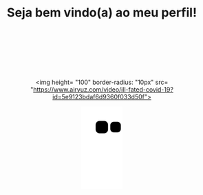 <div align="center">
   <h1> Seja bem vindo(a) ao meu perfil!</h1>
  <img height= "100" border-radius: "10px"src="https://media3.giphy.com/media/2dmiD02aM9zX3Gw2oS/giphy.gif?cid=ecf05e47rigi5ru5fu8rghb704oorxmphoxtiwa0m2wrg975&rid=giphy.gif&ct=g">
  
   <img height= "100" border-radius: "10px" src= "https://www.airvuz.com/video/ill-fated-covid-19?id=5e9123bdaf6d9360f033d50f">
 

![snake gif](https://github.com/vitoria2002campos/vitoria2002campos/blob/output/github-contribution-grid-snake.svg)


